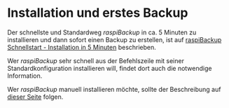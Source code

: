 # Installation und erstes Backup

Der schnellste und Standardweg *raspiBackup* in ca. 5 Minuten zu installieren und
dann sofort einen Backup zu erstellen, ist auf [raspiBackup Schnellstart - Installation in 5 Minuten](installation-in-5-minutes.md) beschrieben.

Wer *raspiBackup* sehr schnell aus der Befehlszeile mit seiner Standardkonfiguration installieren will, findet dort auch die notwendige
Information.

Wer *raspiBackup* manuell installieren möchte, sollte der Beschreibung auf [dieser Seite](manual-installation-and-configuration.md) folgen.

[.status]: rft "Ready for translation"
[.source]: https://linux-tips-and-tricks.de/de/raspibackup#installation
